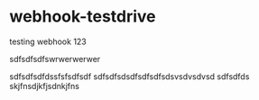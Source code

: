 # webhook-testdrive

testing webhook
123

sdfsdfsdfswrwerwerwer

sdfsdfsdfdssfsfsdfsdf
sdfsdfsdsdfsdfsdfsdsvsdvsdvsd
sdfsdfds
skjfnsdjkfjsdnkjfns
